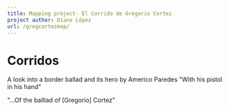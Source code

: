 ```yaml
---
title: Mapping project- El Corrido de Gregorio Cortez
project author: Diane López 
url: /gregcortezmap/
---
```


# Corridos
A look into a border ballad and its hero by Americo Paredes "With his pistol in his hand"

"...Of the balllad of [Gregorio] Cortez" 




